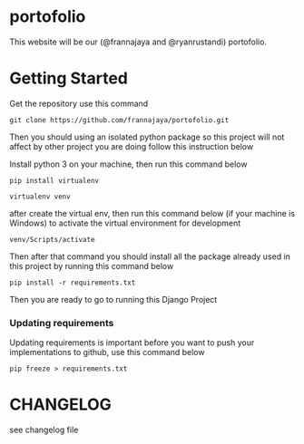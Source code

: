 # portofolio
This website will be our (@frannajaya and @ryanrustandi) portofolio.

# Getting Started
Get the repository use this command

```git clone https://github.com/frannajaya/portofolio.git```

Then you should using an isolated python package so this project will not affect by other project you are doing follow this instruction below

Install python 3 on your machine, then run this command below 

```pip install virtualenv```

```virtualenv venv```

after create the virtual env, then run this command below (if your machine is Windows) to activate the virtual environment for development

```venv/Scripts/activate```

Then after that command you should install all the package already used in this project by running this command below

```pip install -r requirements.txt```

Then you are ready to go to running this Django Project

### Updating requirements
Updating requirements is important before you want to push your implementations to github, use this command below

```pip freeze > requirements.txt```

# CHANGELOG
see changelog file